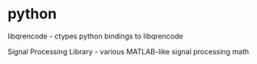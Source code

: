 python
======

libqrencode - ctypes python bindings to libqrencode 

Signal Processing Library - various MATLAB-like signal processing math
